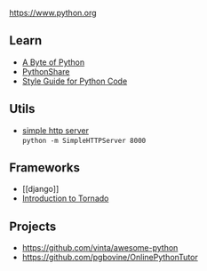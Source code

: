 https://www.python.org

## Learn
- [A Byte of Python](https://python.swaroopch.com/)
- [PythonShare](https://github.com/Yixiaohan/codeparkshare)
- [Style Guide for Python Code](https://www.python.org/dev/peps/pep-0008/)


## Utils
- [simple http server](https://docs.python.org/2/library/simplehttpserver.html)  
  `python -m SimpleHTTPServer 8000`


## Frameworks
- [[django]]
- [Introduction to Tornado](https://docs.hacknode.org/itt2zh/)


## Projects
- https://github.com/vinta/awesome-python
- https://github.com/pgbovine/OnlinePythonTutor

